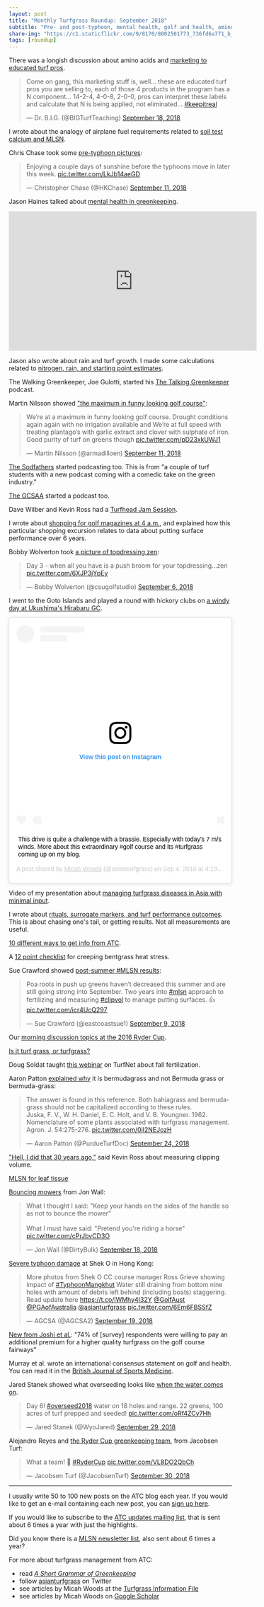 ```yaml
---
layout: post
title: "Monthly Turfgrass Roundup: September 2018"
subtitle: "Pre- and post-typhoon, mental health, golf and health, amino acids, #MLSN, #ClipVol, podcasts, topdressing zen, Ryder Cup greenkeeping team, turfgrass nomenclature, bouncing mowers, surrogate markers, fall fertilizer, and a lot more" 
share-img: "https://c1.staticflickr.com/9/8170/8002501773_736fd6a771_b_d.jpg"
tags: [roundup]
---
```


There was a longish discussion about amino acids and [marketing to educated turf pros](https://twitter.com/BIGTurfTeaching/status/1042134023353577477).

<blockquote class="twitter-tweet" data-conversation="none" data-lang="en"><p lang="en" dir="ltr">Come on gang, this marketing stuff is, well... these are educated turf pros you are selling to, each of those 4 products in the program has a N component... 14-2-4, 4-0-8, 2-0-0, pros can interpret these labels and calculate that N is being applied, not eliminated... <a href="https://twitter.com/hashtag/keepitreal?src=hash&amp;ref_src=twsrc%5Etfw">#keepitreal</a></p>&mdash; Dr. B.I.G. (@BIGTurfTeaching) <a href="https://twitter.com/BIGTurfTeaching/status/1042134023353577477?ref_src=twsrc%5Etfw">September 18, 2018</a></blockquote>
<script async src="https://platform.twitter.com/widgets.js" charset="utf-8"></script>

I wrote about the analogy of airplane fuel requirements related to [soil test calcium and MLSN](https://www.asianturfgrass.com/2018-09-07-airplane-fuel-requirements-calcium-mlsn/).

Chris Chase took some [pre-typhoon pictures](https://twitter.com/HKChase/status/1039480943134691328):

<blockquote class="twitter-tweet" data-lang="en"><p lang="en" dir="ltr">Enjoying a couple days of sunshine before the typhoons move in later this week. <a href="https://t.co/LkJb14aeGD">pic.twitter.com/LkJb14aeGD</a></p>&mdash; Christopher Chase (@HKChase) <a href="https://twitter.com/HKChase/status/1039480943134691328?ref_src=twsrc%5Etfw">September 11, 2018</a></blockquote>
<script async src="https://platform.twitter.com/widgets.js" charset="utf-8"></script>

Jason Haines talked about [mental health in greenkeeping](https://youtu.be/qylXG7HWwj8).

<iframe width="560" height="315" src="https://www.youtube.com/embed/qylXG7HWwj8?rel=0" frameborder="0" allow="autoplay; encrypted-media" allowfullscreen></iframe>

Jason also wrote about rain and turf growth. I made some calculations related to [nitrogen, rain, and starting point estimates](https://www.asianturfgrass.com/2018-09-12-nitrogen-rain-starting-point-estimates/).

The Walking Greenkeeper, Joe Gulotti, started his [The Talking Greenkeeper](https://twitter.com/hardg43/status/1040693377426227202) podcast.

Martin Nilsson showed ["the maximum in funny looking golf course"](https://twitter.com/armadilloen/status/1039401122979557377):

<blockquote class="twitter-tweet" data-lang="en"><p lang="en" dir="ltr">We’re at a maximum in funny looking golf course. Drought conditions again again with no irrigation available and We’re at full speed with treating plantago’s with garlic extract and clover with sulphate of iron. Good purity of turf on greens though <a href="https://t.co/pD23xkUWJ1">pic.twitter.com/pD23xkUWJ1</a></p>&mdash; Martin Nilsson (@armadilloen) <a href="https://twitter.com/armadilloen/status/1039401122979557377?ref_src=twsrc%5Etfw">September 11, 2018</a></blockquote>
<script async src="https://platform.twitter.com/widgets.js" charset="utf-8"></script>

[The Sodfathers](https://soundcloud.com/user-376549797) started podcasting too. This is from "a couple of turf students with a new podcast coming with a comedic take on the green industry." 

[The GCSAA](https://www.gcsaa.org/media/listen-to-the-gcsaa-podcast) started a podcast too.

Dave Wilber and Kevin Ross had a [Turfhead Jam Session](https://www.turfnet.com/blogs/entry/1797-turfhead-jam-session-with-kevin-ross-session-number-1/).

I wrote about [shopping for golf magazines at 4 a.m.](https://www.asianturfgrass.com/2018-09-14-shopping-magazines-4am-7-11/), and explained how this particular shopping excursion relates to data about putting surface performance over 6 years.

Bobby Wolverton took [a picture of topdressing zen](https://twitter.com/csugolfstudio/status/1037658790546612225):

<blockquote class="twitter-tweet" data-lang="en"><p lang="en" dir="ltr">Day 3 - when all you have is a push broom for your topdressing...zen <a href="https://t.co/6XJP3jYpEy">pic.twitter.com/6XJP3jYpEy</a></p>&mdash; Bobby Wolverton (@csugolfstudio) <a href="https://twitter.com/csugolfstudio/status/1037658790546612225?ref_src=twsrc%5Etfw">September 6, 2018</a></blockquote>
<script async src="https://platform.twitter.com/widgets.js" charset="utf-8"></script>

I went to the Goto Islands and played a round with hickory clubs on [a windy day at Ukushima's Hirabaru GC](https://www.instagram.com/p/BnTWILfAAOK/?utm_source=ig_web_copy_link).

<blockquote class="instagram-media" data-instgrm-captioned data-instgrm-permalink="https://www.instagram.com/p/BnTWILfAAOK/?utm_source=ig_embed&amp;utm_medium=loading" data-instgrm-version="12" style=" background:#FFF; border:0; border-radius:3px; box-shadow:0 0 1px 0 rgba(0,0,0,0.5),0 1px 10px 0 rgba(0,0,0,0.15); margin: 1px; max-width:540px; min-width:326px; padding:0; width:99.375%; width:-webkit-calc(100% - 2px); width:calc(100% - 2px);"><div style="padding:16px;"> <a href="https://www.instagram.com/p/BnTWILfAAOK/?utm_source=ig_embed&amp;utm_medium=loading" style=" background:#FFFFFF; line-height:0; padding:0 0; text-align:center; text-decoration:none; width:100%;" target="_blank"> <div style=" display: flex; flex-direction: row; align-items: center;"> <div style="background-color: #F4F4F4; border-radius: 50%; flex-grow: 0; height: 40px; margin-right: 14px; width: 40px;"></div> <div style="display: flex; flex-direction: column; flex-grow: 1; justify-content: center;"> <div style=" background-color: #F4F4F4; border-radius: 4px; flex-grow: 0; height: 14px; margin-bottom: 6px; width: 100px;"></div> <div style=" background-color: #F4F4F4; border-radius: 4px; flex-grow: 0; height: 14px; width: 60px;"></div></div></div><div style="padding: 19% 0;"></div><div style="display:block; height:50px; margin:0 auto 12px; width:50px;"><svg width="50px" height="50px" viewBox="0 0 60 60" version="1.1" xmlns="https://www.w3.org/2000/svg" xmlns:xlink="https://www.w3.org/1999/xlink"><g stroke="none" stroke-width="1" fill="none" fill-rule="evenodd"><g transform="translate(-511.000000, -20.000000)" fill="#000000"><g><path d="M556.869,30.41 C554.814,30.41 553.148,32.076 553.148,34.131 C553.148,36.186 554.814,37.852 556.869,37.852 C558.924,37.852 560.59,36.186 560.59,34.131 C560.59,32.076 558.924,30.41 556.869,30.41 M541,60.657 C535.114,60.657 530.342,55.887 530.342,50 C530.342,44.114 535.114,39.342 541,39.342 C546.887,39.342 551.658,44.114 551.658,50 C551.658,55.887 546.887,60.657 541,60.657 M541,33.886 C532.1,33.886 524.886,41.1 524.886,50 C524.886,58.899 532.1,66.113 541,66.113 C549.9,66.113 557.115,58.899 557.115,50 C557.115,41.1 549.9,33.886 541,33.886 M565.378,62.101 C565.244,65.022 564.756,66.606 564.346,67.663 C563.803,69.06 563.154,70.057 562.106,71.106 C561.058,72.155 560.06,72.803 558.662,73.347 C557.607,73.757 556.021,74.244 553.102,74.378 C549.944,74.521 548.997,74.552 541,74.552 C533.003,74.552 532.056,74.521 528.898,74.378 C525.979,74.244 524.393,73.757 523.338,73.347 C521.94,72.803 520.942,72.155 519.894,71.106 C518.846,70.057 518.197,69.06 517.654,67.663 C517.244,66.606 516.755,65.022 516.623,62.101 C516.479,58.943 516.448,57.996 516.448,50 C516.448,42.003 516.479,41.056 516.623,37.899 C516.755,34.978 517.244,33.391 517.654,32.338 C518.197,30.938 518.846,29.942 519.894,28.894 C520.942,27.846 521.94,27.196 523.338,26.654 C524.393,26.244 525.979,25.756 528.898,25.623 C532.057,25.479 533.004,25.448 541,25.448 C548.997,25.448 549.943,25.479 553.102,25.623 C556.021,25.756 557.607,26.244 558.662,26.654 C560.06,27.196 561.058,27.846 562.106,28.894 C563.154,29.942 563.803,30.938 564.346,32.338 C564.756,33.391 565.244,34.978 565.378,37.899 C565.522,41.056 565.552,42.003 565.552,50 C565.552,57.996 565.522,58.943 565.378,62.101 M570.82,37.631 C570.674,34.438 570.167,32.258 569.425,30.349 C568.659,28.377 567.633,26.702 565.965,25.035 C564.297,23.368 562.623,22.342 560.652,21.575 C558.743,20.834 556.562,20.326 553.369,20.18 C550.169,20.033 549.148,20 541,20 C532.853,20 531.831,20.033 528.631,20.18 C525.438,20.326 523.257,20.834 521.349,21.575 C519.376,22.342 517.703,23.368 516.035,25.035 C514.368,26.702 513.342,28.377 512.574,30.349 C511.834,32.258 511.326,34.438 511.181,37.631 C511.035,40.831 511,41.851 511,50 C511,58.147 511.035,59.17 511.181,62.369 C511.326,65.562 511.834,67.743 512.574,69.651 C513.342,71.625 514.368,73.296 516.035,74.965 C517.703,76.634 519.376,77.658 521.349,78.425 C523.257,79.167 525.438,79.673 528.631,79.82 C531.831,79.965 532.853,80.001 541,80.001 C549.148,80.001 550.169,79.965 553.369,79.82 C556.562,79.673 558.743,79.167 560.652,78.425 C562.623,77.658 564.297,76.634 565.965,74.965 C567.633,73.296 568.659,71.625 569.425,69.651 C570.167,67.743 570.674,65.562 570.82,62.369 C570.966,59.17 571,58.147 571,50 C571,41.851 570.966,40.831 570.82,37.631"></path></g></g></g></svg></div><div style="padding-top: 8px;"> <div style=" color:#3897f0; font-family:Arial,sans-serif; font-size:14px; font-style:normal; font-weight:550; line-height:18px;"> View this post on Instagram</div></div><div style="padding: 12.5% 0;"></div> <div style="display: flex; flex-direction: row; margin-bottom: 14px; align-items: center;"><div> <div style="background-color: #F4F4F4; border-radius: 50%; height: 12.5px; width: 12.5px; transform: translateX(0px) translateY(7px);"></div> <div style="background-color: #F4F4F4; height: 12.5px; transform: rotate(-45deg) translateX(3px) translateY(1px); width: 12.5px; flex-grow: 0; margin-right: 14px; margin-left: 2px;"></div> <div style="background-color: #F4F4F4; border-radius: 50%; height: 12.5px; width: 12.5px; transform: translateX(9px) translateY(-18px);"></div></div><div style="margin-left: 8px;"> <div style=" background-color: #F4F4F4; border-radius: 50%; flex-grow: 0; height: 20px; width: 20px;"></div> <div style=" width: 0; height: 0; border-top: 2px solid transparent; border-left: 6px solid #f4f4f4; border-bottom: 2px solid transparent; transform: translateX(16px) translateY(-4px) rotate(30deg)"></div></div><div style="margin-left: auto;"> <div style=" width: 0px; border-top: 8px solid #F4F4F4; border-right: 8px solid transparent; transform: translateY(16px);"></div> <div style=" background-color: #F4F4F4; flex-grow: 0; height: 12px; width: 16px; transform: translateY(-4px);"></div> <div style=" width: 0; height: 0; border-top: 8px solid #F4F4F4; border-left: 8px solid transparent; transform: translateY(-4px) translateX(8px);"></div></div></div></a> <p style=" margin:8px 0 0 0; padding:0 4px;"> <a href="https://www.instagram.com/p/BnTWILfAAOK/?utm_source=ig_embed&amp;utm_medium=loading" style=" color:#000; font-family:Arial,sans-serif; font-size:14px; font-style:normal; font-weight:normal; line-height:17px; text-decoration:none; word-wrap:break-word;" target="_blank">This drive is quite a challenge with a brassie. Especially with today&#39;s 7 m/s winds. More about this extraordinary #golf course and its #turfgrass coming up on my blog.</a></p> <p style=" color:#c9c8cd; font-family:Arial,sans-serif; font-size:14px; line-height:17px; margin-bottom:0; margin-top:8px; overflow:hidden; padding:8px 0 7px; text-align:center; text-overflow:ellipsis; white-space:nowrap;">A post shared by <a href="https://www.instagram.com/asianturfgrass/?utm_source=ig_embed&amp;utm_medium=loading" style=" color:#c9c8cd; font-family:Arial,sans-serif; font-size:14px; font-style:normal; font-weight:normal; line-height:17px;" target="_blank"> Micah Woods</a> (@asianturfgrass) on <time style=" font-family:Arial,sans-serif; font-size:14px; line-height:17px;" datetime="2018-09-04T11:19:33+00:00">Sep 4, 2018 at 4:19am PDT</time></p></div></blockquote> <script async defer src="//www.instagram.com/embed.js"></script>

Video of my presentation about [managing turfgrass diseases in Asia with minimal input](https://www.asianturfgrass.com/2018-09-15-recording-of-my-presentation-about-turf-diseases-in-asia/).

I wrote about [rituals, surrogate markers, and turf performance outcomes](https://www.asianturfgrass.com/2018-09-16-rituals-rather-than-turf-performance-outcomes/). This is about chasing one's tail, or getting results. Not all measurements are useful.

[10 different ways to get info from ATC](https://www.asianturfgrass.com/2018-09-16-whats-the-best-way-to-keep-up/).

A [12 point checklist](https://www.asianturfgrass.com/2018-09-23-catching-up-on-reading-heat-stress/) for creeping bentgrass heat stress.

Sue Crawford showed [post-summer #MLSN results](https://twitter.com/eastcoastsue1/status/1038852343360565248):

<blockquote class="twitter-tweet" data-lang="en"><p lang="en" dir="ltr">Poa roots in push up greens haven’t decreased this summer and are still going strong into September. Two years into <a href="https://twitter.com/hashtag/mlsn?src=hash&amp;ref_src=twsrc%5Etfw">#mlsn</a> approach to fertilizing and measuring <a href="https://twitter.com/hashtag/clipvol?src=hash&amp;ref_src=twsrc%5Etfw">#clipvol</a> to manage putting surfaces. 👍 <a href="https://t.co/icr4UcQ297">pic.twitter.com/icr4UcQ297</a></p>&mdash; Sue Crawford (@eastcoastsue1) <a href="https://twitter.com/eastcoastsue1/status/1038852343360565248?ref_src=twsrc%5Etfw">September 9, 2018</a></blockquote>
<script async src="https://platform.twitter.com/widgets.js" charset="utf-8"></script>

Our [morning discussion topics at the 2016 Ryder Cup](https://www.asianturfgrass.com/2018-09-27-what-we-talked-about/).

[Is it turf grass, or turfgrass?](https://www.asianturfgrass.com/2018-09-28-turf-grass-or-turfgrass/)

Doug Soldat taught [this webinar](https://www.turfnet.com/webinar_archives.html/fall-winter-prep-part-i-fundamentals-of-fall-fertilization-r187/) on TurfNet about fall fertilization.

Aaron Patton [explained why](https://twitter.com/PurdueTurfDoc/status/1044257398167425025) it is bermudagrass and not Bermuda grass or bermuda-grass:

<blockquote class="twitter-tweet" data-conversation="none" data-lang="en"><p lang="en" dir="ltr">The answer is found in this reference. Both bahiagrass and bermudagrass should not be capitalized according to these rules.<br>Juska, F. V., W. H. Daniel, E. C. Holt, and V. B. Youngner. 1962. Nomenclature of some plants associated with turfgrass management. Agron. J. 54:275-276. <a href="https://t.co/0jl2NEJozH">pic.twitter.com/0jl2NEJozH</a></p>&mdash; Aaron Patton (@PurdueTurfDoc) <a href="https://twitter.com/PurdueTurfDoc/status/1044257398167425025?ref_src=twsrc%5Etfw">September 24, 2018</a></blockquote>
<script async src="https://platform.twitter.com/widgets.js" charset="utf-8"></script>

["Hell, I did that 30 years ago,"](https://www.asianturfgrass.com/2018-09-29-did-that-30-years-ago/) said Kevin Ross about measuring clipping volume.

[MLSN for leaf tissue](https://www.asianturfgrass.com/2018-09-30-mlsn-for-leaf-tissue/)

[Bouncing mowers](https://twitter.com/DirtyBulk/status/1041981901722939392) from Jon Wall:

<blockquote class="twitter-tweet" data-lang="en"><p lang="en" dir="ltr">What I thought I said:   &quot;Keep your hands on the sides of the handle so as not to bounce the mower&quot;<br><br>What I must have said:  &quot;Pretend you&#39;re riding a horse&quot; <a href="https://t.co/cPrJbvCD3O">pic.twitter.com/cPrJbvCD3O</a></p>&mdash; Jon Wall (@DirtyBulk) <a href="https://twitter.com/DirtyBulk/status/1041981901722939392?ref_src=twsrc%5Etfw">September 18, 2018</a></blockquote>
<script async src="https://platform.twitter.com/widgets.js" charset="utf-8"></script>

[Severe typhoon damage](https://twitter.com/AGCSA2/status/1042561660047679488) at Shek O in Hong Kong:

<blockquote class="twitter-tweet" data-lang="en"><p lang="en" dir="ltr">More photos from Shek O CC course manager Ross Grieve showing impact of <a href="https://twitter.com/hashtag/TyphoonMangkhut?src=hash&amp;ref_src=twsrc%5Etfw">#TyphoonMangkhut</a> Water still draining from bottom nine holes with amount of debris left behind (including boats) staggering. Read update here <a href="https://t.co/lWMhy4I32Y">https://t.co/lWMhy4I32Y</a> <a href="https://twitter.com/GolfAust?ref_src=twsrc%5Etfw">@GolfAust</a> <a href="https://twitter.com/PGAofAustralia?ref_src=twsrc%5Etfw">@PGAofAustralia</a> <a href="https://twitter.com/asianturfgrass?ref_src=twsrc%5Etfw">@asianturfgrass</a> <a href="https://t.co/6Em6FBSSfZ">pic.twitter.com/6Em6FBSSfZ</a></p>&mdash; AGCSA (@AGCSA2) <a href="https://twitter.com/AGCSA2/status/1042561660047679488?ref_src=twsrc%5Etfw">September 19, 2018</a></blockquote>
<script async src="https://platform.twitter.com/widgets.js" charset="utf-8"></script>

[New from Joshi et al.](https://doi.org/10.1016/j.jclepro.2018.09.125): "74% of [survey] respondents were willing to pay an additional premium for a higher quality turfgrass on the golf course fairways"

Murray et al. wrote an international consensus statement on golf and health. You can read it in the [British Journal of Sports Medicine](https://bjsm.bmj.com/content/early/2018/08/20/bjsports-2018-099509).

Jared Stanek showed what overseeding looks like [when the water comes on](https://twitter.com/WyoJared/status/1046066674464694272).

<blockquote class="twitter-tweet" data-lang="en"><p lang="en" dir="ltr">Day 6! <a href="https://twitter.com/hashtag/overseed2018?src=hash&amp;ref_src=twsrc%5Etfw">#overseed2018</a> water on 18 holes and range. 22 greens, 100 acres of turf prepped and seeded! <a href="https://t.co/oRf4ZCy7Hh">pic.twitter.com/oRf4ZCy7Hh</a></p>&mdash; Jared Stanek (@WyoJared) <a href="https://twitter.com/WyoJared/status/1046066674464694272?ref_src=twsrc%5Etfw">September 29, 2018</a></blockquote>
<script async src="https://platform.twitter.com/widgets.js" charset="utf-8"></script>

Alejandro Reyes and [the Ryder Cup greenkeeping team](https://twitter.com/JacobsenTurf/status/1046327326529794049), from Jacobsen Turf:

<blockquote class="twitter-tweet" data-lang="en"><p lang="en" dir="ltr">What a team! 👏 <a href="https://twitter.com/hashtag/RyderCup?src=hash&amp;ref_src=twsrc%5Etfw">#RyderCup</a> <a href="https://t.co/VL8DO2QbCh">pic.twitter.com/VL8DO2QbCh</a></p>&mdash; Jacobsen Turf (@JacobsenTurf) <a href="https://twitter.com/JacobsenTurf/status/1046327326529794049?ref_src=twsrc%5Etfw">September 30, 2018</a></blockquote>
<script async src="https://platform.twitter.com/widgets.js" charset="utf-8"></script>

---

I usually write 50 to 100 new posts on the ATC blog each year. If you would like to get an e-mail containing each new post, you can [sign up here](http://www.subscribepage.com/atc_blog_email).

If you would like to subscribe to the [ATC updates mailing list](http://www.subscribepage.com/atcupdate), that is sent about 6 times a year with just the highlights.

Did you know there is a [MLSN newsletter list](http://www.subscribepage.com/mlsn), also sent about 6 times a year?

For more about turfgrass management from ATC:

* read [*A Short Grammar of Greenkeeping*](https://leanpub.com/short_grammar_of_greenkeeping)
* follow [asianturfgrass](https://twitter.com/asianturfgrass) on Twitter
* see articles by Micah Woods at the [Turfgrass Information File](http://tic.lib.msu.edu/tgif/flink?name=Woods,%20Micah)
* see articles by Micah Woods on [Google Scholar](https://scholar.google.com/citations?user=JAlxOXEAAAAJ&hl=en)
